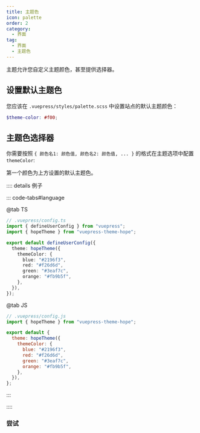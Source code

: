 ```yaml
---
title: 主题色
icon: palette
order: 2
category:
  - 界面
tag:
  - 界面
  - 主题色
---
```


主题允许您自定义主题颜色，甚至提供选择器。

<!-- more -->

## 设置默认主题色

您应该在 `.vuepress/styles/palette.scss` 中设置站点的默认主题颜色：

```scss
$theme-color: #f00;
```

## 主题色选择器

你需要按照 `{ 颜色名1: 颜色值, 颜色名2: 颜色值, ... }` 的格式在主题选项中配置 `themeColor`:

第一个颜色为上方设置的默认主题色。

:::: details 例子

::: code-tabs#language

@tab TS

```ts {7-12}
// .vuepress/config.ts
import { defineUserConfig } from "vuepress";
import { hopeTheme } from "vuepress-theme-hope";

export default defineUserConfig({
  theme: hopeTheme({
    themeColor: {
      blue: "#2196f3",
      red: "#f26d6d",
      green: "#3eaf7c",
      orange: "#fb9b5f",
    },
  }),
});
```

@tab JS

```js {6-11}
// .vuepress/config.js
import { hopeTheme } from "vuepress-theme-hope";

export default {
  theme: hopeTheme({
    themeColor: {
      blue: "#2196f3",
      red: "#f26d6d",
      green: "#3eaf7c",
      orange: "#fb9b5f",
    },
  }),
};
```

:::

::::

### 尝试

<!-- markdownlint-disable-->

<ThemeColorPicker :themeColor="themeColor" />

<!-- markdownlint-restore -->

<script setup lang="ts">
import { computed } from 'vue';
import { useThemeData } from '@theme-hope/composables';
import ThemeColorPicker from '@theme-hope/modules/outlook/components/ThemeColorPicker';

const themeData = useThemeData();

const themeColor = computed(() => {
  const { themeColor } = themeData.value;

  return themeColor === false ? null : themeColor;
});
</script>
